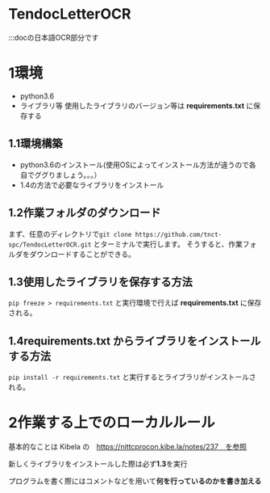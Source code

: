 # TendocLetterOCR
:::docの日本語OCR部分です

# 1環境
- python3.6
- ライブラリ等
使用したライブラリのバージョン等は **requirements.txt** に保存する

## 1.1環境構築
- python3.6のインストール(使用OSによってインストール方法が違うので各自でググりましょう。。。）
- 1.4の方法で必要なライブラリをインストール

## 1.2作業フォルダのダウンロード
まず、任意のディレクトリで`git clone https://github.com/tnct-spc/TendocLetterOCR.git` とターミナルで実行します。
そうすると、作業フォルダをダウンロードすることができる。

## 1.3使用したライブラリを保存する方法
`pip freeze > requirements.txt` と実行環境で行えば **requirements.txt** に保存される。

## 1.4**requirements.txt** からライブラリをインストールする方法
`pip install -r requirements.txt` と実行するとライブラリがインストールされる。


# 2作業する上でのローカルルール
基本的なことは Kibela の　https://nittcprocon.kibe.la/notes/237　を参照

新しくライブラリをインストールした際は必ず**1.3**を実行

プログラムを書く際にはコメントなどを用いて**何を行っているのかを書き加える**
